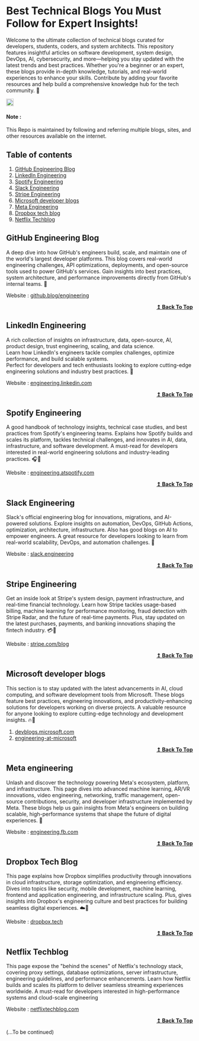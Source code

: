 # Best Technical Blogs You Must Follow for Expert Insights!

Welcome to the ultimate collection of technical blogs curated for developers, students, coders, and system architects.
This repository features insightful articles on software development, system design, DevOps, AI, cybersecurity, and more—helping you stay updated with the latest trends and best practices.
Whether you're a beginner or an expert, these blogs provide in-depth knowledge, tutorials, and real-world experiences to enhance your skills.
Contribute by adding your favorite resources and help build a comprehensive knowledge hub for the tech community. 🚀

[<img src="https://api.gitsponsors.com/api/badge/img?id=929796027" height="20">](https://api.gitsponsors.com/api/badge/link?p=NebzDrGkM8oxwbQDrfW/VsphajAes+eADbU/C/JBNqhNKjffUe+EckLxBFbeRe0foPhf3z5tmZtPDaYWFnYHFQ==)  

#### Note :
This Repo is maintained by following and referring multiple blogs, sites, and other resources available on the internet.  

## Table of contents

1. [GitHub Engineering Blog](#GitHub-Engineering-Blog)
2. [LinkedIn Engineering](#linkedin-engineering)
3. [Spotify Engineering](#spotify-engineering)
4. [Slack Engineering](#slack-engineering)
5. [Stripe Engineering](#stripe-engineering)
6. [Microsoft developer blogs](#microsoft-developer-blogs)
7. [Meta Engineering](#meta-engineering)
8. [Dropbox tech blog](#dropbox-tech-blog)
9. [Netflix Techblog](#netflix-techblog)


## GitHub Engineering Blog
A deep dive into how GitHub's engineers build, scale, and maintain one of the world's largest developer platforms.
This blog covers real-world engineering challenges, API optimizations, deployments, and open-source tools used to power GitHub's services.
Gain insights into best practices, system architecture, and performance improvements directly from GitHub's internal teams. 🚀

Website : [github.blog/engineering](https://github.blog/engineering?ref=sachin-source/Top-technical-blogs-which-everyone-should-look)

<div align="right">
  <b><a href="#table-of-contents">↥ Back To Top</a></b>
</div>  

## LinkedIn Engineering
A rich collection of insights on infrastructure, data, open-source, AI, product design, trust engineering, scaling, and data science.  
Learn how LinkedIn's engineers tackle complex challenges, optimize performance, and build scalable systems.  
Perfect for developers and tech enthusiasts looking to explore cutting-edge engineering solutions and industry best practices. 🚀

Website : [engineering.linkedin.com](https://engineering.linkedin.com?ref=sachin-source/Top-technical-blogs-which-everyone-should-look)

<div align="right">
  <b><a href="#table-of-contents">↥ Back To Top</a></b>
</div>  

## Spotify Engineering
A good handbook of technology insights, technical case studies, and best practices from Spotify's engineering teams.
Explains how Spotify builds and scales its platform, tackles technical challenges, and innovates in AI, data, infrastructure, and software development.
A must-read for developers interested in real-world engineering solutions and industry-leading practices. 🎧🚀

Website : [engineering.atspotify.com](https://engineering.atspotify.com?ref=sachin-source/Top-technical-blogs-which-everyone-should-look)

<div align="right">
  <b><a href="#table-of-contents">↥ Back To Top</a></b>
</div> 

## Slack Engineering
Slack's official engineering blog for innovations, migrations, and AI-powered solutions.
Explore insights on automation, DevOps, GitHub Actions, optimization, architecture, infrastructure.
Also has good blogs on AI to empower engineers.
A great resource for developers looking to learn from real-world scalability, DevOps, and automation challenges. 🚀  


Website : [slack.engineering](https://slack.engineering?ref=sachin-source/Top-technical-blogs-which-everyone-should-look)

<div align="right">
  <b><a href="#table-of-contents">↥ Back To Top</a></b>
</div>

## Stripe Engineering
Get an inside look at Stripe's system design, payment infrastructure, and real-time financial technology.
Learn how Stripe tackles usage-based billing, machine learning for performance monitoring, fraud detection with Stripe Radar, and the future of real-time payments.
Plus, stay updated on the latest purchases, payments, and banking innovations shaping the fintech industry. 💳🚀

Website : [stripe.com/blog](https://stripe.com/blog?ref=sachin-source/Top-technical-blogs-which-everyone-should-look)

<div align="right">
  <b><a href="#table-of-contents">↥ Back To Top</a></b>
</div>

## Microsoft developer blogs
This section is to stay updated with the latest advancements in AI, cloud computing, and software development tools from Microsoft.
These blogs feature best practices, engineering innovations, and productivity-enhancing solutions for developers working on diverse projects.
A valuable resource for anyone looking to explore cutting-edge technology and development insights. 🔥🚀

1. [devblogs.microsoft.com](https://devblogs.microsoft.com/?ref=sachin-source/Top-technical-blogs-which-everyone-should-look)  
2. [engineering-at-microsoft](https://devblogs.microsoft.com/engineering-at-microsoft/?ref=sachin-source/Top-technical-blogs-which-everyone-should-look)  

<div align="right">
  <b><a href="#table-of-contents">↥ Back To Top</a></b>
</div>

## Meta engineering
Unlash and discover the technology powering Meta's ecosystem, platform, and infrastructure.
This page dives into advanced machine learning, AR/VR innovations, video engineering, networking, traffic management, open-source contributions, security, and developer infrastructure implemented by Meta.
These blogs help us gain insights from Meta's engineers on building scalable, high-performance systems that shape the future of digital experiences. 🚀

Website : [engineering.fb.com](https://engineering.fb.com/?ref=sachin-source/Top-technical-blogs-which-everyone-should-look)  

<div align="right">
  <b><a href="#table-of-contents">↥ Back To Top</a></b>
</div>

## Dropbox Tech Blog
This page explains how Dropbox simplifies productivity through innovations in cloud infrastructure, storage optimization, and engineering efficiency.
Dives into topics like security, mobile development, machine learning, frontend and application engineering, and infrastructure scaling.
Plus, gives insights into Dropbox's engineering culture and best practices for building seamless digital experiences. ☁️🚀

Website : [dropbox.tech](https://dropbox.tech/?ref=sachin-source/Top-technical-blogs-which-everyone-should-look)  

<div align="right">
  <b><a href="#table-of-contents">↥ Back To Top</a></b>
</div>


## Netflix Techblog
This page expose the "behind the scenes" of Netflix's technology stack, covering proxy settings, database optimizations, server infrastructure, engineering guidelines, and performance enhancements.
Learn how Netflix builds and scales its platform to deliver seamless streaming experiences worldwide.
A must-read for developers interested in high-performance systems and cloud-scale engineering

Website : [netflixtechblog.com](https://netflixtechblog.com?ref=sachin-source/Top-technical-blogs-which-everyone-should-look)

<div align="right">
  <b><a href="#table-of-contents">↥ Back To Top</a></b>
</div>

(...To be continued)